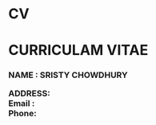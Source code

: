 # CV
<!DOCTYPE html>
<html lang="en">
<head>
  <meta charset="UTF-8">
  <title>SRISTY CHOWDHURY </title>
  <meta http-equiv="X-UA-Compatible" content="IE=edge,chrome=1" />
  <meta name="description" content="Description">
  <meta name="viewport" content="width=device-width, initial-scale=1.0, minimum-scale=1.0">
  <link rel="stylesheet" href="//cdn.jsdelivr.net/npm/docsify@4/lib/themes/vue.css">
</head>
<body>
  <div id="app"></div>
  <script>
    window.$docsify = {
      name: '',
      repo: ''
    }
  </script>
  <h1>CURRICULAM VITAE</h1>
  <h3>NAME : SRISTY CHOWDHURY 
    <P>ADDRESS:  <br> Email : <br> Phone: </P>
  </h3>
  <!-- Docsify v4 -->
  <script src="//cdn.jsdelivr.net/npm/docsify@4"></script>
</body>
</html>
